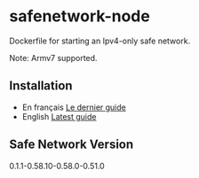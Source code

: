 # safenetwork-node
Dockerfile for starting an Ipv4-only safe network.

Note: Armv7 supported.

## Installation

- En français [Le dernier guide](https://forum.safenet.fr/t/guide-dinstallation-du-noeud-de-reseau-sur-pour-les-serveurs-arm-manjaro-minimal/53)
- English [Latest guide](https://safenetforum.org/t/safe-network-node-on-arm-servers-installation-guide-manjaro-minimal-version-2/35254)

## Safe Network Version

0.1.1-0.58.10-0.58.0-0.51.0